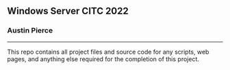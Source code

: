 ## Windows Server CITC 2022 ##
### Austin Pierce ###

----

This repo contains all project files and source code for any scripts, web pages, and anything else required for the completion of this project.
